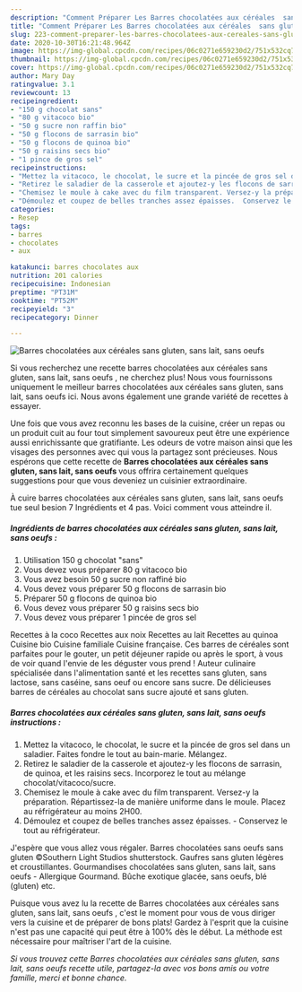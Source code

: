```yaml
---
description: "Comment Préparer Les Barres chocolatées aux céréales  sans gluten, sans lait, sans oeufs "
title: "Comment Préparer Les Barres chocolatées aux céréales  sans gluten, sans lait, sans oeufs "
slug: 223-comment-preparer-les-barres-chocolatees-aux-cereales-sans-gluten-sans-lait-sans-oeufs
date: 2020-10-30T16:21:48.964Z
image: https://img-global.cpcdn.com/recipes/06c0271e659230d2/751x532cq70/barres-chocolatees-aux-cereales-sans-gluten-sans-lait-sans-oeufs-photo-principale-de-la-recette.jpg
thumbnail: https://img-global.cpcdn.com/recipes/06c0271e659230d2/751x532cq70/barres-chocolatees-aux-cereales-sans-gluten-sans-lait-sans-oeufs-photo-principale-de-la-recette.jpg
cover: https://img-global.cpcdn.com/recipes/06c0271e659230d2/751x532cq70/barres-chocolatees-aux-cereales-sans-gluten-sans-lait-sans-oeufs-photo-principale-de-la-recette.jpg
author: Mary Day
ratingvalue: 3.1
reviewcount: 13
recipeingredient:
- "150 g chocolat sans"
- "80 g vitacoco bio"
- "50 g sucre non raffin bio"
- "50 g flocons de sarrasin bio"
- "50 g flocons de quinoa bio"
- "50 g raisins secs bio"
- "1 pince de gros sel"
recipeinstructions:
- "Mettez la vitacoco, le chocolat, le sucre et la pincée de gros sel dans un saladier. Faites fondre le tout au bain-marie. Mélangez."
- "Retirez le saladier de la casserole et ajoutez-y les flocons de sarrasin, de quinoa, et les raisins secs. Incorporez le tout au mélange chocolat/vitacoco/sucre."
- "Chemisez le moule à cake avec du film transparent. Versez-y la préparation. Répartissez-la de manière uniforme dans le moule. Placez au réfrigérateur au moins 2H00."
- "Démoulez et coupez de belles tranches assez épaisses.  Conservez le tout au réfrigérateur."
categories:
- Resep
tags:
- barres
- chocolates
- aux

katakunci: barres chocolates aux 
nutrition: 201 calories
recipecuisine: Indonesian
preptime: "PT31M"
cooktime: "PT52M"
recipeyield: "3"
recipecategory: Dinner

---
```



![Barres chocolatées aux céréales  sans gluten, sans lait, sans oeufs ](https://img-global.cpcdn.com/recipes/06c0271e659230d2/751x532cq70/barres-chocolatees-aux-cereales-sans-gluten-sans-lait-sans-oeufs-photo-principale-de-la-recette.jpg)

Si vous recherchez une recette barres chocolatées aux céréales  sans gluten, sans lait, sans oeufs , ne cherchez plus! Nous vous fournissons uniquement le meilleur barres chocolatées aux céréales  sans gluten, sans lait, sans oeufs  ici. Nous avons également une grande variété de recettes à essayer.

Une fois que vous avez reconnu les bases de la cuisine, créer un repas ou un produit cuit au four tout simplement savoureux peut être une expérience aussi enrichissante que gratifiante. Les odeurs de votre maison ainsi que les visages des personnes avec qui vous la partagez sont précieuses. Nous espérons que cette recette de <strong> Barres chocolatées aux céréales  sans gluten, sans lait, sans oeufs  </strong> vous offrira certainement quelques suggestions pour que vous deveniez un cuisinier extraordinaire.

<!--inarticleads1-->

À cuire barres chocolatées aux céréales  sans gluten, sans lait, sans oeufs  tue seul besion 7 Ingrédients et 4 pas. Voici comment vous atteindre il.

##### Ingrédients de barres chocolatées aux céréales  sans gluten, sans lait, sans oeufs  :

1. Utilisation 150 g chocolat &#34;sans&#34;
1. Vous devez vous préparer 80 g vitacoco bio
1. Vous avez besoin 50 g sucre non raffiné bio
1. Vous devez vous préparer 50 g flocons de sarrasin bio
1. Préparer 50 g flocons de quinoa bio
1. Vous devez vous préparer 50 g raisins secs bio
1. Vous devez vous préparer 1 pincée de gros sel


Recettes à la coco Recettes aux noix Recettes au lait Recettes au quinoa Cuisine bio Cuisine familiale Cuisine française. Ces barres de céréales sont parfaites pour le gouter, un petit déjeuner rapide ou après le sport, à vous de voir quand l&#39;envie de les déguster vous prend ! Auteur culinaire spécialisée dans l&#39;alimentation santé et les recettes sans gluten, sans lactose, sans caséine, sans oeuf ou encore sans sucre. De délicieuses barres de céréales au chocolat sans sucre ajouté et sans gluten. 

<!--inarticleads2-->

##### Barres chocolatées aux céréales  sans gluten, sans lait, sans oeufs  instructions :

1. Mettez la vitacoco, le chocolat, le sucre et la pincée de gros sel dans un saladier. Faites fondre le tout au bain-marie. Mélangez.
1. Retirez le saladier de la casserole et ajoutez-y les flocons de sarrasin, de quinoa, et les raisins secs. Incorporez le tout au mélange chocolat/vitacoco/sucre.
1. Chemisez le moule à cake avec du film transparent. Versez-y la préparation. Répartissez-la de manière uniforme dans le moule. Placez au réfrigérateur au moins 2H00.
1. Démoulez et coupez de belles tranches assez épaisses.  - Conservez le tout au réfrigérateur.


J&#39;espère que vous allez vous régaler. Barres chocolatées sans oeufs sans gluten ©Southern Light Studios shutterstock. Gaufres sans gluten légères et croustillantes. Gourmandises chocolatées  sans gluten, sans lait, sans oeufs  - Allergique Gourmand. Bûche exotique glacée, sans oeufs, blé (gluten) etc. 

<!--inarticleads1-->

<p>
Puisque vous avez lu la recette de Barres chocolatées aux céréales  sans gluten, sans lait, sans oeufs , c'est le moment pour vous de vous diriger vers la cuisine et de préparer de bons plats! Gardez à l'esprit que la cuisine n'est pas une capacité qui peut être à 100% dès le début. La méthode est nécessaire pour maîtriser l'art de la cuisine.
</p>

<p>
<i>Si vous trouvez cette Barres chocolatées aux céréales  sans gluten, sans lait, sans oeufs  recette utile, partagez-la avec vos bons amis ou votre famille, merci et bonne chance.</i>
</p>
